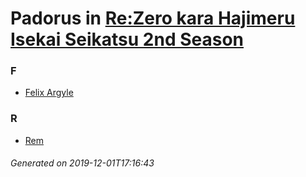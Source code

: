 # Padorus in [Re:Zero kara Hajimeru Isekai Seikatsu 2nd Season](https://myanimelist.net/anime/39587/Re_Zero_kara_Hajimeru_Isekai_Seikatsu_2nd_Season)

### F
* [Felix Argyle](https://github.com/shadow578/Project-Padoru/blob/master/table-of-contents/characters/FelixArgyle.md)

### R
* [Rem](https://github.com/shadow578/Project-Padoru/blob/master/table-of-contents/characters/Rem.md)

###### Generated on 2019-12-01T17:16:43
